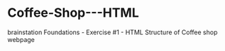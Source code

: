 # Coffee-Shop---HTML
brainstation Foundations - Exercise #1 - HTML Structure of Coffee shop webpage
